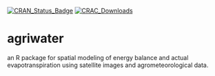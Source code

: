 
[![CRAN\_Status\_Badge](https://www.r-pkg.org/badges/version/agriwater)](https://CRAN.R-project.org/package=agriwater) [![CRAC\_Downloads](https://cranlogs.r-pkg.org/badges/grand-total/agriwater)](https://CRAN.R-project.org/package=agriwater)



# agriwater
an R package for spatial modeling of energy balance and actual evapotranspiration using satellite images and agrometeorological data.
